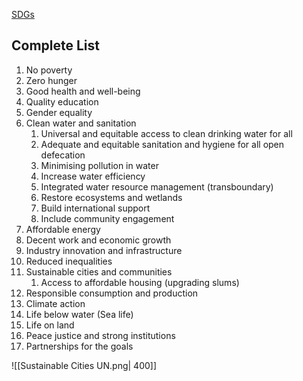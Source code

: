 
[SDGs](https://sdgs.un.org/goals)
## Complete List

1. No poverty
2. Zero hunger
3. Good health and well-being
4. Quality education
5. Gender equality
6. Clean water and sanitation
	1. Universal and equitable access to clean drinking water for all
	2. Adequate and equitable sanitation and hygiene for all open defecation
	3. Minimising pollution in water
	4. Increase water efficiency
	5. Integrated water resource management (transboundary)
	6. Restore ecosystems and wetlands
	7. Build international support
	8. Include community engagement
7. Affordable energy
8. Decent work and economic growth
9. Industry innovation and infrastructure
10. Reduced inequalities
11. Sustainable cities and communities
	1. Access to affordable housing (upgrading slums)
12. Responsible consumption and production
13. Climate action
14. Life below water (Sea life)
15. Life on land
16. Peace justice and strong institutions
17. Partnerships for the goals

![[Sustainable Cities UN.png| 400]]


